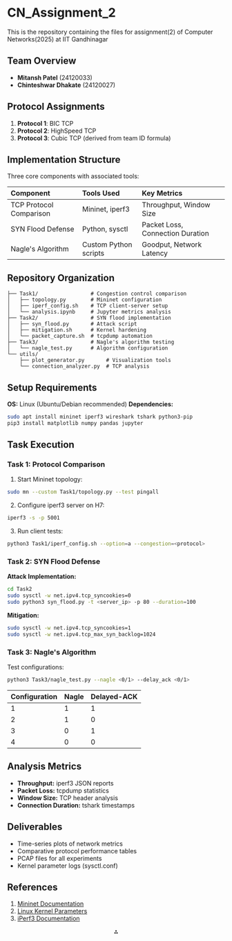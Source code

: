 # CN_Assignment_2
This is the repository containing the files for assignment(2) of Computer Networks(2025) at IIT Gandhinagar

## Team Overview

- **Mitansh Patel** (24120033)
- **Chinteshwar Dhakate** (24120027)


## Protocol Assignments

1. **Protocol 1**: BIC TCP
2. **Protocol 2**: HighSpeed TCP
3. **Protocol 3**: Cubic TCP (derived from team ID formula)

## Implementation Structure

Three core components with associated tools:


| Component | Tools Used | Key Metrics |
| :-- | :-- | :-- |
| TCP Protocol Comparison | Mininet, iperf3 | Throughput, Window Size |
| SYN Flood Defense | Python, sysctl | Packet Loss, Connection Duration |
| Nagle's Algorithm | Custom Python scripts | Goodput, Network Latency |

## Repository Organization

```
├── Task1/                 # Congestion control comparison
│   ├── topology.py        # Mininet configuration
│   ├── iperf_config.sh    # TCP client-server setup
│   └── analysis.ipynb     # Jupyter metrics analysis
├── Task2/                 # SYN flood implementation
│   ├── syn_flood.py       # Attack script
│   ├── mitigation.sh      # Kernel hardening
│   └── packet_capture.sh  # tcpdump automation
├── Task3/                 # Nagle's algorithm testing
│   └── nagle_test.py      # Algorithm configuration
└── utils/
    ├── plot_generator.py       # Visualization tools
    └── connection_analyzer.py  # TCP analysis
```


## Setup Requirements

**OS:** Linux (Ubuntu/Debian recommended)
**Dependencies:**

```bash
sudo apt install mininet iperf3 wireshark tshark python3-pip
pip3 install matplotlib numpy pandas jupyter
```


## Task Execution

### Task 1: Protocol Comparison

1. Start Mininet topology:
```bash
sudo mn --custom Task1/topology.py --test pingall
```

2. Configure iperf3 server on H7:
```bash
iperf3 -s -p 5001
```

3. Run client tests:
```bash
python3 Task1/iperf_config.sh --option=a --congestion=<protocol>
```


### Task 2: SYN Flood Defense

**Attack Implementation:**

```bash
cd Task2
sudo sysctl -w net.ipv4.tcp_syncookies=0
sudo python3 syn_flood.py -t <server_ip> -p 80 --duration=100
```

**Mitigation:**

```bash
sudo sysctl -w net.ipv4.tcp_syncookies=1
sudo sysctl -w net.ipv4.tcp_max_syn_backlog=1024
```


### Task 3: Nagle's Algorithm

Test configurations:

```bash
python3 Task3/nagle_test.py --nagle <0/1> --delay_ack <0/1>
```

| Configuration | Nagle | Delayed-ACK |
| :-- | :-- | :-- |
| 1 | 1 | 1 |
| 2 | 1 | 0 |
| 3 | 0 | 1 |
| 4 | 0 | 0 |

## Analysis Metrics

- **Throughput:** iperf3 JSON reports
- **Packet Loss:** tcpdump statistics
- **Window Size:** TCP header analysis
- **Connection Duration:** tshark timestamps


## Deliverables

- Time-series plots of network metrics
- Comparative protocol performance tables
- PCAP files for all experiments
- Kernel parameter logs (sysctl.conf)


## References

1. [Mininet Documentation](http://mininet.org/)
2. [Linux Kernel Parameters](https://www.kernel.org/doc/html/latest/networkir)
3. [iPerf3 Documentation](https://iperf.fr/)

<div style="text-align: center">⁂</div>
